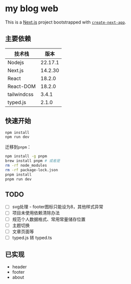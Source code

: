 # my blog web

This is a [Next.js](https://nextjs.org) project bootstrapped with [`create-next-app`](https://nextjs.org/docs/app/api-reference/cli/create-next-app).

## 主要依赖

| 技术栈 | 版本 |
| --- | --- |
| Nodejs | 22.17.1 |
| Next.js | 14.2.30 |
| React | 18.2.0 |
| React-DOM | 18.2.0 |
| tailwindcss | 3.4.1 |
| typed.js | 2.1.0 |

## 快速开始

```bash
npm install
npm run dev
```

迁移到`pnpm`：

```bash
npm install -g pnpm
brew install pnpm # 或者是
rm -rf node_modules
rm -rf package-lock.json
pnpm install
pnpm run dev
```

## TODO

- [ ] svg处理 - footer图标只能设为8，其他样式异常
- [ ] 项目未使用依赖清除办法
- [ ] 规范个人数据格式、常用常量储存位置
- [ ] 主题切换
- [ ] 文章页面等
- [ ] typed.js 转 typed.ts

## 已实现

- header
- footer
- about
